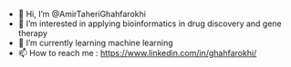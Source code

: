 - 👋 Hi, I’m @AmirTaheriGhahfarokhi
- 👀 I’m interested in applying bioinformatics in drug discovery and gene therapy
- 🌱 I’m currently learning machine learning
- 📫 How to reach me : https://www.linkedin.com/in/ghahfarokhi/

<!---
AmirTaheriGhahfarokhi/AmirTaheriGhahfarokhi is a ✨ special ✨ repository because its `README.md` (this file) appears on your GitHub profile.
You can click the Preview link to take a look at your changes.
--->
